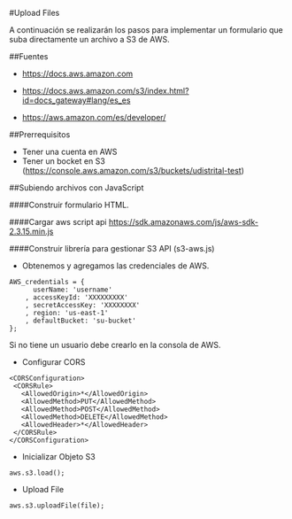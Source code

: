 #Upload Files

A continuación se realizarán los pasos para implementar un formulario que suba directamente un archivo a S3 de AWS.

##Fuentes

* https://docs.aws.amazon.com 
* https://docs.aws.amazon.com/s3/index.html?id=docs_gateway#lang/es_es

* https://aws.amazon.com/es/developer/ 

##Prerrequisitos

* Tener una cuenta en AWS
* Tener un bocket en S3 (https://console.aws.amazon.com/s3/buckets/udistrital-test)

##Subiendo archivos con JavaScript

####Construir formulario HTML.

####Cargar aws script api 
https://sdk.amazonaws.com/js/aws-sdk-2.3.15.min.js

####Construir librería para gestionar S3 API (s3-aws.js)

* Obtenemos y agregamos las credenciales de AWS.
```
AWS_credentials = {
      userName: 'username'
    , accessKeyId: 'XXXXXXXXX'
    , secretAccessKey: 'XXXXXXXX'
    , region: 'us-east-1'
    , defaultBucket: 'su-bucket'    
};
```
Si no tiene un usuario debe crearlo en la consola de AWS.

* Configurar CORS
```
<CORSConfiguration>
 <CORSRule>
   <AllowedOrigin>*</AllowedOrigin>
   <AllowedMethod>PUT</AllowedMethod>
   <AllowedMethod>POST</AllowedMethod>
   <AllowedMethod>DELETE</AllowedMethod>
   <AllowedHeader>*</AllowedHeader>
 </CORSRule>
</CORSConfiguration>
```

* Inicializar Objeto S3 
```
aws.s3.load();
```

* Upload File 
```
aws.s3.uploadFile(file);
```




